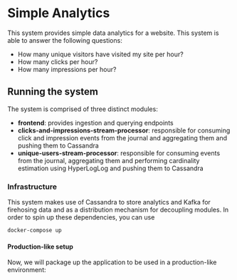 # Simple Analytics #

This system provides simple data analytics for a website. This system is able to answer the following 
questions:

- How many unique visitors have visited my site per hour?
- How many clicks per hour?
- How many impressions per hour?

## Running the system ##

The system is comprised of three distinct modules:

- __frontend__: provides ingestion and querying endpoints
- __clicks-and-impressions-stream-processor__: responsible for consuming click and impression events from the journal 
and aggregating them and pushing them to Cassandra
- __unique-users-stream-processor__: responsible for consuming events from the journal, aggregating them and performing 
cardinality estimation using HyperLogLog and pushing them to Cassandra

### Infrastructure ###

This system makes use of Cassandra to store analytics and Kafka for firehosing data and as a distribution mechanism for
decoupling modules. In order to spin up these dependencies, you can use
```bash
docker-compose up
```

#### Production-like setup ####
Now, we will package up the application to be used in a production-like environment:
